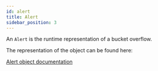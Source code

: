 ```yaml
---
id: alert
title: Alert
sidebar_position: 3
---
```


An `Alert` is the runtime representation of a bucket overflow.

The representation of the object can be found here: 

[Alert object documentation](https://pkg.go.dev/github.com/crowdsecurity/crowdsec/pkg/types#RuntimeAlert)

